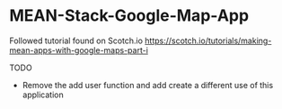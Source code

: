 # MEAN-Stack-Google-Map-App
Followed tutorial found on Scotch.io
https://scotch.io/tutorials/making-mean-apps-with-google-maps-part-i

TODO
- Remove the add user function and add create a different use of this application
